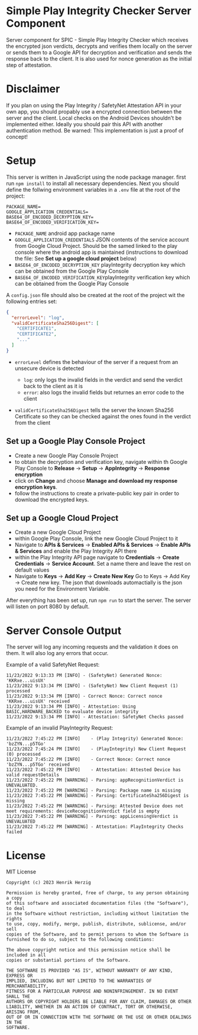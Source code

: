 # Simple Play Integrity Checker Server Component

Server component for SPIC - Simple Play Integrity Checker which receives the encrypted json verdicts, decrypts and verifies them locally on the server or sends them to a Google API for decryption and verification and sends the response back to the client. It is also used for nonce generation as the initial step of attestation.

# Disclaimer
If you plan on using the Play Integrity / SafetyNet Attestation API in your own app, you should propably use a encrypted connection between the server and the client. Local checks on the Android Devices shouldn't be implemented either. Ideally you should pair this API with another authentication method. Be warned: This implementation is just a proof of concept!
# Setup

This server is written in JavaScript using the node package manager. first run `npm install` to install all necessary dependencies. Next you should define the follwing environment variables in a `.env` file at the root of the project:

```
PACKAGE_NAME=
GOOGLE_APPLICATION_CREDENTIALS=
BASE64_OF_ENCODED_DECRYPTION_KEY=
BASE64_OF_ENCODED_VERIFICATION_KEY=
```

- `PACKAGE_NAME` android app package name
- `GOOGLE_APPLICATION_CREDENTIALS` JSON contents of the service account from Google Cloud Project. Should be the samed linked to the play console where the android app is maintained (instructions to download the file: See **Set up a google cloud project** below)
- `BASE64_OF_ENCODED_DECRYPTION_KEY` playIntegrity decryption key which can be obtained from the Google Play Console
- `BASE64_OF_ENCODED_VERIFICATION_KEY`playIntegrity verification key which can be obtained from the Google Play Console

A `config.json` file should also be created at the root of the project wit the following entries set:

```json
{
  "errorLevel": "log",
  "validCertificateSha256Digest": [
    "CERTIFICATE1",
    "CERTIFICATE2",
    "..."
  ]
}
```
- `errorLevel` defines the behaviour of the server if a request from an unsecure device is detected
  - `log`: only logs the invalid fields in the verdict and send the verdict back to the client as it is
  - `error`: also logs the invalid fields but returnes an error code to the client

- `validCertificateSha256Digest` tells the server the known Sha256 Certificate so they can be checked against the ones found in the verdict from the client
## Set up a Google Play Console Project
- Create a new Google Play Console Project
- to obtain the decryption and verification key, navigate within th Google Play Console to **Release** -> **Setup** -> **AppIntegrity** -> **Response encryption**
- click on **Change** and choose **Manage and download my response encryption keys**.
- follow the instructions to create a private-public key pair in order to download the encrypted keys.

## Set up a Google Cloud Project
- Create a new Google Cloud Project
- within Google Play Console, link the new Google Cloud Project to it
- Navigate to **APIs & Services** -> **Enabled APIs & Services** -> **Enable APIs & Services** and enable the Play Integrity API there
- within the Play Integrity API page navigate to **Credentials** -> **Create Credentials** -> **Service Account**. Set a name there and leave the rest on default values
- Navigate to **Keys** -> **Add Key** -> **Create New Key**
Go to Keys -> Add Key -> Create new key. The json that downloads automactially is the json you need for the Environment Variable.

After everything has been set up, run `npm run` to start the server. The server will listen on port 8080 by default.

# Server Console Output
The server will log any incoming requests and the validation it does on them. It will also log any errors that occur.

Example of a valid SafetyNet Request:
```
11/23/2022 9:13:33 PM [INFO] - (SafetyNet) Generated Nonce: 'KKRxe...uisUX'
11/23/2022 9:13:34 PM [INFO] - (SafetyNet) New Client Request (1) processed
11/23/2022 9:13:34 PM [INFO] - Correct Nonce: Correct nonce 'KKRxe...uisUX' received
11/23/2022 9:13:34 PM [INFO] - Attestation: Using BASIC,HARDWARE_BACKED to evaluate device integrity
11/23/2022 9:13:34 PM [INFO] - Attestation: SafetyNet Checks passed
```

Example of an invalid PlayIntegrity Request:
```
11/23/2022 7:45:22 PM [INFO]    - (Play Integrity) Generated Nonce: 'bzZYN...p5TGo'
11/23/2022 7:45:24 PM [INFO]    - (PlayIntegrity) New Client Request (0) processed
11/23/2022 7:45:22 PM [INFO]    - Correct Nonce: Correct nonce 'bzZYN...p5TGo' received
11/23/2022 7:45:22 PM [INFO]    - Attestation: Attested Device has valid requestDetails
11/23/2022 7:45:22 PM [WARNING] - Parsing: appRecognitionVerdict is UNEVALUATED.
11/23/2022 7:45:22 PM [WARNING] - Parsing: Package name is missing
11/23/2022 7:45:22 PM [WARNING] - Parsing: CertificateSha256Digest is missing
11/23/2022 7:45:22 PM [WARNING] - Parsing: Attested Device does not meet requirements: deviceRecognitionVerdict field is empty
11/23/2022 7:45:22 PM [WARNING] - Parsing: appLicensingVerdict is UNEVALUATED
11/23/2022 7:45:22 PM [WARNING] - Attestation: PlayIntegrity Checks failed
```

# License
MIT License

```
Copyright (c) 2023 Henrik Herzig

Permission is hereby granted, free of charge, to any person obtaining a copy
of this software and associated documentation files (the "Software"), to deal
in the Software without restriction, including without limitation the rights
to use, copy, modify, merge, publish, distribute, sublicense, and/or sell
copies of the Software, and to permit persons to whom the Software is
furnished to do so, subject to the following conditions:

The above copyright notice and this permission notice shall be included in all
copies or substantial portions of the Software.

THE SOFTWARE IS PROVIDED "AS IS", WITHOUT WARRANTY OF ANY KIND, EXPRESS OR
IMPLIED, INCLUDING BUT NOT LIMITED TO THE WARRANTIES OF MERCHANTABILITY,
FITNESS FOR A PARTICULAR PURPOSE AND NONINFRINGEMENT. IN NO EVENT SHALL THE
AUTHORS OR COPYRIGHT HOLDERS BE LIABLE FOR ANY CLAIM, DAMAGES OR OTHER
LIABILITY, WHETHER IN AN ACTION OF CONTRACT, TORT OR OTHERWISE, ARISING FROM,
OUT OF OR IN CONNECTION WITH THE SOFTWARE OR THE USE OR OTHER DEALINGS IN THE
SOFTWARE.
```
